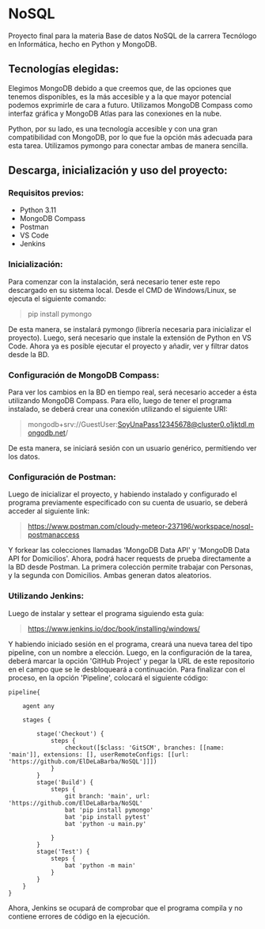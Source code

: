 # NoSQL



Proyecto final para la materia Base de datos NoSQL de la carrera Tecnólogo en Informática, hecho en Python y MongoDB.

## Tecnologías elegidas:


Elegimos MongoDB debido a que creemos que, de las opciones que tenemos disponibles, es la más accesible y a la que mayor potencial podemos exprimirle de cara a futuro. Utilizamos MongoDB Compass como interfaz gráfica y MongoDB Atlas para las conexiones en la nube.

Python, por su lado, es una tecnología accesible y con una gran compatibilidad con MongoDB, por lo que fue la opción más adecuada para esta tarea. Utilizamos pymongo para conectar ambas de manera sencilla.


## Descarga, inicialización y uso del proyecto:


### Requisitos previos:

+ Python 3.11
+ MongoDB Compass
+ Postman
+ VS Code
+ Jenkins

### Inicialización: 

Para comenzar con la instalación, será necesario tener este repo descargado en su sistema local. Desde el CMD de Windows/Linux, se ejecuta el siguiente comando: 

> pip install pymongo

De esta manera, se instalará pymongo (librería necesaria para inicializar el proyecto). Luego, será necesario que instale la extensión de Python en VS Code. Ahora ya es posible ejecutar el proyecto y añadir, ver y filtrar datos desde la BD. 

### Configuración de MongoDB Compass:

Para ver los cambios en la BD en tiempo real, será necesario acceder a ésta utilizando MongoDB Compass. Para ello, luego de tener el programa instalado, se deberá crear una conexión utilizando el siguiente URI: 

> mongodb+srv://GuestUser:SoyUnaPass12345678@cluster0.o1jktdl.mongodb.net/

De esta manera, se iniciará sesión con un usuario genérico, permitiendo ver los datos. 

### Configuración de Postman: 

Luego de inicializar el proyecto, y habiendo instalado y configurado el programa previamente especificado con su cuenta de usuario, se deberá acceder al siguiente link: 

> https://www.postman.com/cloudy-meteor-237196/workspace/nosql-postmanaccess 

Y forkear las colecciones llamadas 'MongoDB Data API' y 'MongoDB Data API for Domicilios'. Ahora, podrá hacer requests de prueba directamente a la BD desde Postman. La primera colección permite trabajar con Personas, y la segunda con Domicilios. Ambas generan datos aleatorios. 

### Utilizando Jenkins: 

Luego de instalar y settear el programa siguiendo esta guía: 

> https://www.jenkins.io/doc/book/installing/windows/

Y habiendo iniciado sesión en el programa, creará una nueva tarea del tipo pipeline, con un nombre a elección. Luego, en la configuración de la tarea, deberá marcar la opción 'GitHub Project' y pegar la URL de este repositorio en el campo que se le desbloqueará a continuación. Para finalizar con el proceso, en la opción 'Pipeline', colocará el siguiente código: 

```
pipeline{

    agent any
    
    stages {
    
        stage('Checkout') {
            steps {
                checkout([$class: 'GitSCM', branches: [[name: 'main']], extensions: [], userRemoteConfigs: [[url: 'https://github.com/ElDeLaBarba/NoSQL']]])
            }
        }
        stage('Build') {
            steps {
                git branch: 'main', url: 'https://github.com/ElDeLaBarba/NoSQL'
                bat 'pip install pymongo'
                bat 'pip install pytest'
                bat 'python -u main.py'

            }
        }
        stage('Test') {
            steps {
                bat 'python -m main'
            }
        }
    }
}
```

Ahora, Jenkins se ocupará de comprobar que el programa compila y no contiene errores de código en la ejecución. 
